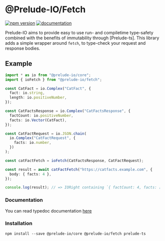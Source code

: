 # @Prelude-IO/Fetch

[![npm version](https://badge.fury.io/js/@prelude-io%2Fcore.svg)](https://badge.fury.io/js/@prelude-io%2Fcore)
[![documentation](https://img.shields.io/badge/Documentation-blue)](https://annoiiyed.github.io/Prelude-IO/modules/_Prelude_IO_Fetch.html)

Prelude-IO aims to provide easy to use run- and compiletime type-safety combined with the benefits of immutability through [Prelude-ts]. This library adds a simple wrapper around `fetch`, to type-check your request and response bodies.

## Example

```typescript
import * as io from "@prelude-io/core";
import { ioFetch } from "@prelude-io/fetch";

const CatFact = io.Complex("CatFact", {
  fact: io.string,
  length: io.positiveNumber,
});

const CatFactsResponse = io.Complex("CatFactsResponse", {
  factCount: io.positiveNumber,
  facts: io.Vector(CatFact),
});

const CatFactRequest = io.JSON.chain(
  io.Complex("CatFactRequest", {
    facts: io.number,
  })
);

const catFactFetch = ioFetch(CatFactsResponse, CatFactRequest);

const result = await catFactFetch("https://catfacts.example.com", {
  body: { facts: 4 },
});

console.log(result); // => IORight containing `{ factCount: 4, facts: [...] }`
```

### Documentation

You can read typedoc documentation [here](https://annoiiyed.github.io/Prelude-IO/modules/_Prelude_IO_Fetch.html)

### Installation

```
npm install --save @prelude-io/core @prelude-io/fetch prelude-ts
```